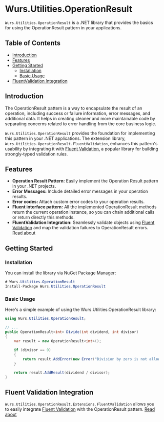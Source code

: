 # Wurs.Utilities.OperationResult

`Wurs.Utilities.OperationResult` is a .NET library that provides the basics for using the OperationResult pattern in your applications.

## Table of Contents

- [Introduction](#introduction)
- [Features](#features)
- [Getting Started](#getting-started)
  - [Installation](#installation)
  - [Basic Usage](#basic-usage)
- [FluentValidation Integration](#fluentvalidation-integration)

## Introduction

The OperationResult pattern is a way to encapsulate the result of an operation, including success or failure information, error messages, and additional data. It helps in creating cleaner and more maintainable code by separating concerns related to error handling from the core business logic.

`Wurs.Utilities.OperationResult` provides the foundation for implementing this pattern in your .NET applications. The extension library, `Wurs.Utilities.OperationResult.FluentValidation`, enhances this pattern's usability by integrating it with [Fluent Validation](https://github.com/FluentValidation/FluentValidation), a popular library for building strongly-typed validation rules.

## Features

- **Operation Result Pattern:** Easily implement the Operation Result pattern in your .NET projects.
- **Error Messages:** Include detailed error messages in your operation results.
- **Error codes:** Attach custom error codes to your operation results.
- **Fluent interface pattern:** All the implemented OperationResult<T> methods return the current operation instance, so you can chain additional calls or return directly this methods.
- **FluentValidation Integration:** Seamlessly validate objects using [Fluent Validation](https://github.com/FluentValidation/FluentValidation) and map the validation failures to OperationResult errors. [Read about](https://github.com/WURS-TECH/Wurs.Utilities/tree/master/Wurs.Utilities.OperationResult.FluentValidation)

## Getting Started

### Installation

You can install the library via NuGet Package Manager:

```c#
# Wurs.Utilities.OperationResult
Install-Package Wurs.Utilities.OperationResult
```
### Basic Usage
Here's a simple example of using the Wurs.Utilities.OperationResult library:
```c#
using Wurs.Utilities.OperationResult;

// ...
public OperationResult<int> Divide(int dividend, int divisor)
{
    var result = new OperationResult<int>();
    
    if (divisor == 0)
    {
        return result.AddError(new Error("Division by zero is not allowed."));
    }

    return result.AddResult(dividend / divisor);
}
```
## Fluent Validation Integration
`Wurs.Utilities.OperationResult.Extensions.FluentValidation` allows you to easily integrate [Fluent Validation](https://github.com/FluentValidation/FluentValidation) with the OperationResult pattern. [Read about](https://github.com/WURS-TECH/Wurs.Utilities/tree/master/Wurs.Utilities.OperationResult.FluentValidation)
